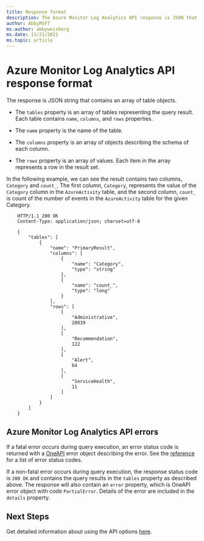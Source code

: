 ```yaml
---
title: Response format
description: The Azure Monitor Log Analytics API response is JSON that contains an array of table objects.
author: AbbyMSFT
ms.author: abbyweisberg
ms.date: 11/21/2021
ms.topic: article
---
```

# Azure Monitor Log Analytics API response format

The response is JSON string that contains an array of table objects.

- The `tables` property is an array of tables representing the query result. Each table contains `name`, `columns`, and `rows` properties.

 - The `name` property is the name of the table.
 - The `columns` property is an array of objects describing the schema of each column.
 - The `rows` property is an array of values. Each item in the array represents a row in the result set.

In the following example, we can see the result contains two columns, `Category` and `count_`. The first column, `Category`, represents the value of the `Category` column in the `AzureActivity` table, and the second column, `count_` is count of the number of events in the `AzureActivity` table for the given Category.

```
    HTTP/1.1 200 OK
    Content-Type: application/json; charset=utf-8
    
    {
        "tables": [
            {
                "name": "PrimaryResult",
                "columns": [
                    {
                        "name": "Category",
                        "type": "string"
                    },
                    {
                        "name": "count_",
                        "type": "long"
                    }
                ],
                "rows": [
                    [
                        "Administrative",
                        20839
                    ],
                    [
                        "Recommendation",
                        122
                    ],
                    [
                        "Alert",
                        64
                    ],
                    [
                        "ServiceHealth",
                        11
                    ]
                ]
            }
        ]
    }
```

## Azure Monitor Log Analytics API errors

If a fatal error occurs during query execution, an error status code is returned with a [OneAPI](https://github.com/Microsoft/api-guidelines/blob/vNext/Guidelines.md#errorresponse--object) error object describing the error. See the [reference](https://dev.loganalytics.io/reference/post-query) for a list of error status codes.

If a non-fatal error occurs during query execution, the response status code is `200 OK` and contains the query results in the `tables` property as described above. The response will also contain an `error` property, which is OneAPI error object with code `PartialError`. Details of the error are included in the `details` property.

## Next Steps
Get detailed information about using the API options [here](batch-queries.md). 